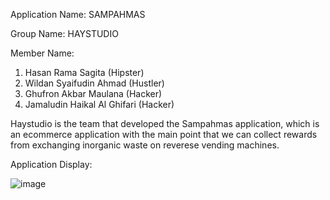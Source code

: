 Application Name:  SAMPAHMAS

Group Name:  HAYSTUDIO

Member Name:

1) Hasan Rama Sagita (Hipster)
2) Wildan Syaifudin Ahmad (Hustler)
3) Ghufron Akbar Maulana (Hacker)
4) Jamaludin Haikal Al Ghifari (Hacker)

Haystudio is the team that developed the Sampahmas application,
which is an ecommerce application with the main point that we can
collect rewards from exchanging inorganic waste on reverese 
vending machines.


Application Display:

![image](https://github.com/ghufronakbar/sampahmas-vendingmachine-webserver/assets/104415819/d52f50df-7a9b-45f9-bfc8-98627c5c24bc)
